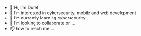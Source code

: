 - 👋 Hi, I’m Durel
- 👀 I’m interested in cybersecurity, mobile and web development
- 🌱 I’m currently learning cybersecurity
- 💞️ I’m looking to collaborate on ...
- 📫 how to reach me ...

<!---
durel2002/durel2002 is a ✨ special ✨ repository because its `README.md` (this file) appears on your GitHub profile.
You can click the Preview link to take a look at your changes.
--->
